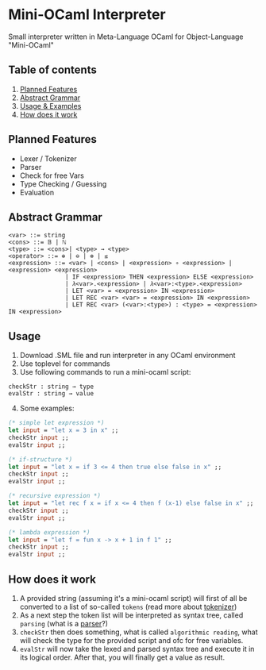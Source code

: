 # Mini-OCaml Interpreter
Small interpreter written in Meta-Language OCaml for Object-Language "Mini-OCaml"

## Table of contents
1. [Planned Features](https://github.com/david-prv/mini-ocaml#planned-features)
2. [Abstract Grammar](https://github.com/david-prv/mini-ocaml#abstract-grammar)
3. [Usage & Examples](https://github.com/david-prv/mini-ocaml#usage)
4. [How does it work](https://github.com/david-prv/mini-ocaml#how-does-it-work)

## Planned Features
* Lexer / Tokenizer
* Parser
* Check for free Vars
* Type Checking / Guessing
* Evaluation

## Abstract Grammar
```bnf
<var> ::= string
<cons> ::= 𝔹 | ℕ
<type> ::= <cons>| <type> → <type>
<operator> ::= ⊕ | ⊖ | ⊗ | ≤
<expression> ::= <var> | <cons> | <expression> ∘ <expression> | <expression> <expression>
                | IF <expression> THEN <expression> ELSE <expression>
                | 𝜆<var>.<expression> | 𝜆<var>:<type>.<expression>
                | LET <var> = <expression> IN <expression>
                | LET REC <var> <var> = <expression> IN <expression>
                | LET REC <var> (<var>:<type>) : <type> = <expression> IN <expression>
```

## Usage
1. Download .SML file and run interpreter in any OCaml environment
2. Use toplevel for commands
3. Use following commands to run a mini-ocaml script:
```
checkStr : string → type
evalStr : string → value
```
4. Some examples:
```ocaml
(* simple let expression *)
let input = "let x = 3 in x" ;;
checkStr input ;;
evalStr input ;;

(* if-structure *)
let input = "let x = if 3 <= 4 then true else false in x" ;;
checkStr input ;;
evalStr input ;;

(* recursive expression *)
let input = "let rec f x = if x <= 4 then f (x-1) else false in x" ;;
checkStr input ;;
evalStr input ;;

(* lambda expression *)
let input = "let f = fun x -> x + 1 in f 1" ;;
checkStr input ;;
evalStr input ;;
```

## How does it work
1. A provided string (assuming it's a mini-ocaml script) will first of all be converted to a list of so-called ``tokens`` (read more about [tokenizer](https://bit.ly/3HAZn9x))
2. As a next step the token list will be interpreted as syntax tree, called ``parsing`` (what is a [parser](https://de.wikipedia.org/wiki/Parser)?)
3. ``checkStr`` then does something, what is called ``algorithmic reading``, what will check the type for the provided script and ofc for free variables.
4. ``evalStr`` will now take the lexed and parsed syntax tree and execute it in its logical order. After that, you will finally get a value as result.
